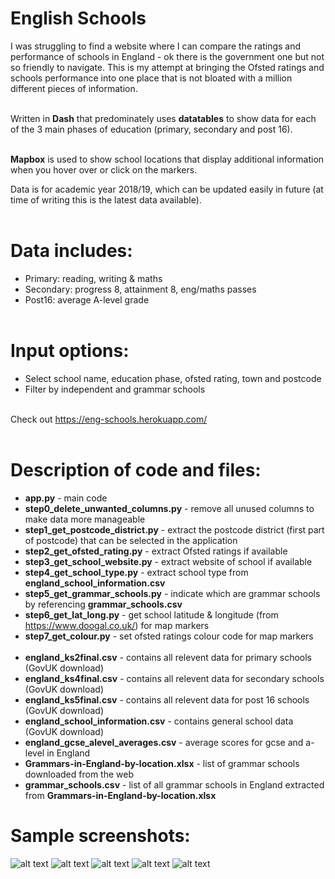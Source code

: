 # English Schools

I was struggling to find a website where I can compare the ratings and performance of schools in England - ok there is the government one but not so friendly to navigate. This is my attempt at bringing the Ofsted ratings and schools performance into one place that is not bloated with a million different pieces of information.<br><br>

Written in **Dash** that predominately uses **datatables** to show data for each of the 3 main phases of education (primary, secondary and post 16).<br><br>

**Mapbox** is used to show school locations that display additional information when you hover over or click on the markers.

Data is for academic year 2018/19, which can be updated easily in future (at time of writing this is the latest data available).<br><br>

# Data includes:
  - Primary: reading, writing & maths
  - Secondary: progress 8, attainment 8, eng/maths passes
  - Post16: average A-level grade<br><br>

# Input options:
- Select school name, education phase, ofsted rating, town and postcode
- Filter by independent and grammar schools<br><br>

Check out https://eng-schools.herokuapp.com/<br><br>

# Description of code and files:
- **app.py** - main code
- **step0_delete_unwanted_columns.py** - remove all unused columns to make data more manageable
- **step1_get_postcode_district.py** - extract the postcode district (first part of postcode) that can be selected in the application
- **step2_get_ofsted_rating.py** - extract Ofsted ratings if available
- **step3_get_school_website.py** - extract website of school if available 
- **step4_get_school_type.py** - extract school type from **england_school_information.csv**
- **step5_get_grammar_schools.py** - indicate which are grammar schools by referencing **grammar_schools.csv**
- **step6_get_lat_long.py** - get school latitude & longitude (from https://www.doogal.co.uk/) for map markers
- **step7_get_colour.py** - set ofsted ratings colour code for map markers<br><br>
- **england_ks2final.csv** - contains all relevent data for primary schools (GovUK download)
- **england_ks4final.csv** - contains all relevent data for secondary schools (GovUK download)
- **england_ks5final.csv** - contains all relevent data for post 16 schools (GovUK download)
- **england_school_information.csv** - contains general school data (GovUK download)
- **england_gcse_alevel_averages.csv** - average scores for gcse and a-level in England
- **Grammars-in-England-by-location.xlsx** - list of grammar schools downloaded from the web
- **grammar_schools.csv** - list of all grammar schools in England extracted from **Grammars-in-England-by-location.xlsx**


# Sample screenshots:
![alt text](https://github.com/waiky8/eng-schools/blob/main/screenshot_1.jpg)
![alt text](https://github.com/waiky8/eng-schools/blob/main/screenshot_2.jpg)
![alt text](https://github.com/waiky8/eng-schools/blob/main/screenshot_3.jpg)
![alt text](https://github.com/waiky8/eng-schools/blob/main/screenshot_4.jpg)
![alt text](https://github.com/waiky8/eng-schools/blob/main/screenshot_5.jpg)
